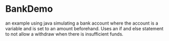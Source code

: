 # BankDemo
an example using java simulating a bank account where the account is a variable and is set to an amount beforehand. Uses an if and else statement to not allow a withdraw when there is insufficient funds.
